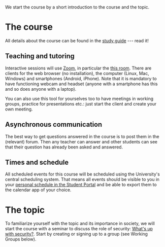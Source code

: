 We start the course by a short introduction to the course and the topic.

# The course

All details about the course can be found in the [study guide][studyguide] --- 
read it!

## Teaching and tutoring

Interactive sessions will use [Zoom][zoom], in particular the [this 
room][zoom-room]. There are clients for the web browser (no installation), the 
computer (Linux, Mac, Windows) and smartphones (Android, iPhone).
Note that it is mandatory to have functioning webcam and headset (anyone with a 
smartphone has this and so does anyone with a laptop).

You can also use this tool for yourselves too to have meetings in working 
groups, practice for presentations etc.: just start the client and create your 
own meeting.


## Asynchronous communication

The best way to get questions answered in the course is to post them in the 
(relevant) forum. Then any teacher can answer and other students can see that 
their question has already been asked and answered.

## Times and schedule

All scheduled events for this course will be scheduled using the University's 
central scheduling system.  That means all events should be visible to you in 
your [personal schedule in the Student Portal][schedule] and be able to export 
them to the calendar app of your choice.


# The topic

To familiarize yourself with the topic and its importance in society, we will 
start the course with a seminar to discuss the role of security: [What's up 
with security?][security-news].
Start by creating or signing up to a group (see Working Groups below).


[zoom]: https://miun-se.zoom.us
[zoom-room]: https://miun-se.zoom.us/my/dbosk
[schedule]: https://portal.miun.se/web/student/schedule
[studyguide]: https://ver.miun.se/courses/security/dasak/studyguide.pdf
[security-news]: https://ver.miun.se/courses/security/dasak/security-society-seminar.pdf
